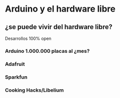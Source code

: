 # Arduino y el hardware libre

## ¿se puede vivir del hardware libre?

Desarrollos 100% open 
### Arduino 1.000.000 placas al ¿mes?

### Adafruit

### Sparkfun

### Cooking Hacks/Libelium

